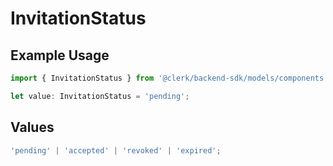 # InvitationStatus

## Example Usage

```typescript
import { InvitationStatus } from '@clerk/backend-sdk/models/components';

let value: InvitationStatus = 'pending';
```

## Values

```typescript
'pending' | 'accepted' | 'revoked' | 'expired';
```
